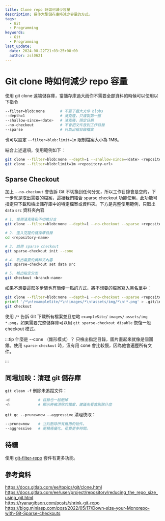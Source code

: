 ```yaml
---
title: Clone repo 時如何減少容量
description: 操作大型儲存庫時減少容量的方式。
tags:
  - Git
  - Programming
keywords:
  - Git
  - Programming
last_update:
  date: 2024-08-22T21:03:25+08:00
  author: zsl0621
---
```


# Git clone 時如何減少 repo 容量
使用 git clone 遠端儲存庫，當儲存庫過大而你不需要全部資料的時候可以使用以下指令

```sh
--filter=blob:none       # 不要下載大文件 blobs
--depth=1                # 淺克隆，只複製第一層
--shallow-since=<date>   # 淺克隆，限定日期
--no-checkout            # 不會把文件放到工作目錄
--sparse                 # 只取出根目錄檔案
```

也可以設定 `--filter=blob:limit=1m` 限制檔案大小為 1MB。

結合上述選項，使用範例如下：

```sh
git clone --filter=blob:none --depth=1 --shallow-since=<date> <repository-url>
git clone --filter=blob:limit=1m <repository-url>
```

## Sparse Checkout
加上 `--no-checkout` 會告訴 Git 不切換到任何分支，所以工作目錄會是空的，下一步就是取出需要的檔案，這裡我們結合 sparse checkout 功能使用，此功能可指定只下載和檢出儲存庫中的特定檔案或資料夾。下方是完整使用範例，只取出 `data` `src` 資料夾內容

```sh
# 1. 使用淺克隆和不切換分支
git clone --filter=blob:none --depth=1 --no-checkout --sparse <repository-url>

# 2. 進入克隆的儲存庫目錄
cd <repository-name>

# 3. 啟用 sparse checkout
git sparse-checkout init --cone

# 4. 取出需要的資料夾內容
git sparse-checkout set data src

# 5. 檢出指定分支
git checkout <branch-name>
```

如果不想要這麼多步驟也有簡便一點的方式，將不想要的檔案[寫入黑名單](https://ryanagibson.com/posts/shrink-git-repo/#as-a-user)中：

```sh
git clone --filter=blob:none --depth=1 --no-checkout --sparse <repository-url>
printf '/*\n!exampleSite/*\n!images/*\n!assets/img/*\n!*.png' > .git/info/sparse-checkout
git checkout
```

使用 `/*` 告訴 Git 下載所有檔案並且忽略 `exampleSite/` `images/` `assets/img`  `*.png`，如果需要完整儲存庫可以用 `git sparse-checkout disable` 恢復一般 checkout 模式。

:::tip 什麼是 --cone （錐形模式）？
只檢出指定目錄，圖片畫起來就像是個圓錐。使用 `sparse-checkout` 時，沒有用 cone 會比較慢，因為他會遍歷所有文件。
<!-- - cone 模式每次設定都會覆蓋之前的規則，非 cone 模式則是累加規則。 -->
:::

## 同場加映：清理 git 儲存庫
`git clean -f` 刪除未追蹤文件：

```sh
-d             # 目錄也一起刪掉
-n             # 顯示將被清除的檔案，建議先看會刪除什麼
```

`git gc --prune=now --aggressive` 清理快取：
```sh
--prune=now    # 立刻刪除所有無用的物件。
--aggressive   # 更積極優化，花費更多時間。
```

## 待續
使用 [git-filter-repo](https://github.com/newren/git-filter-repo) 套件有更多功能。

## 參考資料
https://docs.gitlab.com/ee/topics/git/clone.html   
https://docs.gitlab.com/ee/user/project/repository/reducing_the_repo_size_using_git.html   
https://ryanagibson.com/posts/shrink-git-repo   
https://blog.miniasp.com/post/2022/05/17/Down-size-your-Monorepo-with-Git-Sparse-checkouts   